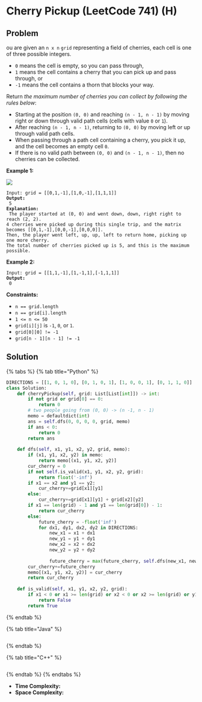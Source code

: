 # Cherry Pickup (LeetCode 741) (H)

## Problem



ou are given an `n x n` `grid` representing a field of cherries, each cell is one of three possible integers.

* `0` means the cell is empty, so you can pass through,
* `1` means the cell contains a cherry that you can pick up and pass through, or
* `-1` means the cell contains a thorn that blocks your way.

Return _the maximum number of cherries you can collect by following the rules below_:

* Starting at the position `(0, 0)` and reaching `(n - 1, n - 1)` by moving right or down through valid path cells (cells with value `0` or `1`).
* After reaching `(n - 1, n - 1)`, returning to `(0, 0)` by moving left or up through valid path cells.
* When passing through a path cell containing a cherry, you pick it up, and the cell becomes an empty cell `0`.
* If there is no valid path between `(0, 0)` and `(n - 1, n - 1)`, then no cherries can be collected.

&#x20;

**Example 1:**

![](https://assets.leetcode.com/uploads/2020/12/14/grid.jpg)

<pre><code>Input: grid = [[0,1,-1],[1,0,-1],[1,1,1]]
<strong>Output:
</strong> 5
<strong>Explanation:
</strong> The player started at (0, 0) and went down, down, right right to reach (2, 2).
4 cherries were picked up during this single trip, and the matrix becomes [[0,1,-1],[0,0,-1],[0,0,0]].
Then, the player went left, up, up, left to return home, picking up one more cherry.
The total number of cherries picked up is 5, and this is the maximum possible.
</code></pre>

**Example 2:**

<pre><code>Input: grid = [[1,1,-1],[1,-1,1],[-1,1,1]]
<strong>Output:
</strong> 0
</code></pre>

&#x20;

**Constraints:**

* `n == grid.length`
* `n == grid[i].length`
* `1 <= n <= 50`
* `grid[i][j]` is `-1`, `0`, or `1`.
* `grid[0][0] != -1`
* `grid[n - 1][n - 1] != -1`



## Solution&#x20;

{% tabs %}
{% tab title="Python" %}
```python
DIRECTIONS = [[1, 0, 1, 0], [0, 1, 0, 1], [1, 0, 0, 1], [0, 1, 1, 0]]
class Solution:
    def cherryPickup(self, grid: List[List[int]]) -> int:
        if not grid or grid[0] == 0:
            return 0
        # two people going from (0, 0) -> (n -1, n - 1)
        memo = defaultdict(int)
        ans = self.dfs(0, 0, 0, 0, grid, memo)
        if ans < 0:
            return 0
        return ans
    
    def dfs(self, x1, y1, x2, y2, grid, memo):
        if (x1, y1, x2, y2) in memo:
            return memo[(x1, y1, x2, y2)]
        cur_cherry = 0
        if not self.is_valid(x1, y1, x2, y2, grid):
            return float('-inf')
        if x1 == x2 and y1 == y2:
            cur_cherry+=grid[x1][y1]
        else:
            cur_cherry+=grid[x1][y1] + grid[x2][y2]
        if x1 == len(grid) - 1 and y1 == len(grid[0]) - 1:
            return cur_cherry
        else:
            future_cherry = -float('inf')
            for dx1, dy1, dx2, dy2 in DIRECTIONS:
                new_x1 = x1 + dx1
                new_y1 = y1 + dy1
                new_x2 = x2 + dx2
                new_y2 = y2 + dy2
                
                future_cherry = max(future_cherry, self.dfs(new_x1, new_y1, new_x2, new_y2, grid, memo))
        cur_cherry+=future_cherry
        memo[(x1, y1, x2, y2)] = cur_cherry
        return cur_cherry
    
    def is_valid(self, x1, y1, x2, y2, grid):
        if x1 < 0 or x1 >= len(grid) or x2 < 0 or x2 >= len(grid) or y1 < 0 or y1 >= len(grid[0]) or y2 < 0 or y2 >= len(grid[0]) or grid[x1][y1] == -1 or grid[x2][y2] == -1:
            return False
        return True
```
{% endtab %}

{% tab title="Java" %}
```java
```
{% endtab %}

{% tab title="C++" %}
```cpp
```
{% endtab %}
{% endtabs %}

* **Time Complexity:**
* **Space Complexity:**
